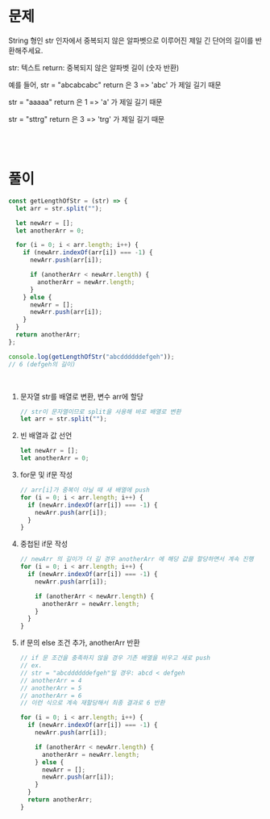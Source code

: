 # 문제

String 형인 str 인자에서 중복되지 않은 알파벳으로 이루어진 제일 긴 단어의 길이를 반환해주세요.

str: 텍스트
return: 중복되지 않은 알파벳 길이 (숫자 반환)

예를 들어,
str = "abcabcabc"
return 은 3
=> 'abc' 가 제일 길기 때문

str = "aaaaa"
return 은 1
=> 'a' 가 제일 길기 때문

str = "sttrg"
return 은 3
=> 'trg' 가 제일 길기 때문

<br><br>

# 풀이

```js
const getLengthOfStr = (str) => {
  let arr = str.split("");

  let newArr = [];
  let anotherArr = 0;

  for (i = 0; i < arr.length; i++) {
    if (newArr.indexOf(arr[i]) === -1) {
      newArr.push(arr[i]);

      if (anotherArr < newArr.length) {
        anotherArr = newArr.length;
      }
    } else {
      newArr = [];
      newArr.push(arr[i]);
    }
  }
  return anotherArr;
};

console.log(getLengthOfStr("abcddddddefgeh"));
// 6 (defgeh의 길이)
```

<br>

1. 문자열 str를 배열로 변환, 변수 arr에 할당

   ```js
   // str이 문자열이므로 split을 사용해 바로 배열로 변환
   let arr = str.split("");
   ```

2. 빈 배열과 값 선언

   ```js
   let newArr = [];
   let anotherArr = 0;
   ```

3. for문 및 if문 작성

   ```js
   // arr[i]가 중복이 아닐 때 새 배열에 push
   for (i = 0; i < arr.length; i++) {
     if (newArr.indexOf(arr[i]) === -1) {
       newArr.push(arr[i]);
     }
   }
   ```

4. 중첩된 if문 작성

   ```js
   // newArr 의 길이가 더 길 경우 anotherArr 에 해당 값을 할당하면서 계속 진행
   for (i = 0; i < arr.length; i++) {
     if (newArr.indexOf(arr[i]) === -1) {
       newArr.push(arr[i]);

       if (anotherArr < newArr.length) {
         anotherArr = newArr.length;
       }
     }
   }
   ```

5. if 문의 else 조건 추가, anotherArr 반환

   ```js
   // if 문 조건을 충족하지 않을 경우 기존 배열을 비우고 새로 push
   // ex.
   // str = "abcddddddefgeh"일 경우: abcd < defgeh
   // anotherArr = 4
   // anotherArr = 5
   // anotherArr = 6
   // 이런 식으로 계속 재할당해서 최종 결과로 6 반환

   for (i = 0; i < arr.length; i++) {
     if (newArr.indexOf(arr[i]) === -1) {
       newArr.push(arr[i]);

       if (anotherArr < newArr.length) {
         anotherArr = newArr.length;
       } else {
         newArr = [];
         newArr.push(arr[i]);
       }
     }
     return anotherArr;
   }
   ```

